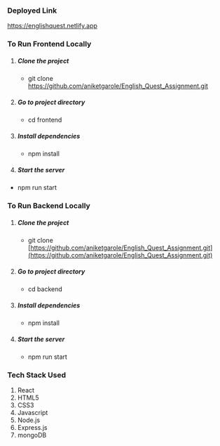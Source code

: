 ### Deployed Link

https://englishquest.netlify.app


### To Run Frontend Locally

1. ##### Clone the project
    * git clone https://github.com/aniketgarole/English_Quest_Assignment.git

2. ##### Go to project directory
    * cd frontend

3. ##### Install dependencies
    * npm install

4. ##### Start the server
 * npm run start


### To Run Backend Locally

1. ##### Clone the project
    * git clone [https://github.com/aniketgarole/English_Quest_Assignment.git](https://github.com/aniketgarole/English_Quest_Assignment.git)

2. ##### Go to project directory
    * cd backend

3. ##### Install dependencies
    * npm install

4. ##### Start the server
    * npm run start 



### Tech Stack Used
1. React
2. HTML5
3. CSS3
4. Javascript
5. Node.js
6. Express.js
7. mongoDB
